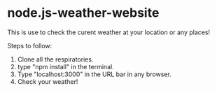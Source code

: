 # node.js-weather-website

This is use to check the curent weather at your location or any places!

Steps to follow:

1. Clone all the respiratories. 
2. type "npm install" in the terminal.
3. Type "localhost:3000" in the URL bar in any browser. 
4. Check your weather!
